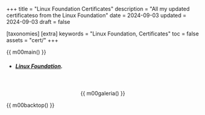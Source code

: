 +++
title = "Linux Foundation Certificates"
description = "All my updated certificateso from the Linux Foundation"
date = 2024-09-03
updated = 2024-09-03
draft = false

[taxonomies]
[extra]
keywords = "Linux Foundation, Certificates"
toc = false
assets = "cert/"
+++

{{ m00main() }}

- ##### [Linux Foundation](https://trainingportal.linuxfoundation.org/).

<br>
<div style="text-align: center;">

{{ m00galeria() }}

</div>

{{ m00backtop() }}
